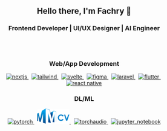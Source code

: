 <h2 align="center">Hello there, I'm Fachry 👋</h2>
<h3 align="center">Frontend Developer | UI/UX Designer | AI Engineer</h3>

<br>
<br>

<h3 align="center"> Web/App Development </h3>
<p align="center">
  <a href="https://nextjs.org/" target="_blank" rel="noreferrer">
    <img src="https://icon.icepanel.io/Technology/png-shadow-512/Next.js.png" alt="nextjs" width="40" height="40"/>
  </a>
    &nbsp;
  <a href="https://tailwindcss.com/" target="_blank" rel="noreferrer">
    <img src="https://upload.wikimedia.org/wikipedia/commons/d/d5/Tailwind_CSS_Logo.svg" alt="tailwind" width="40" height="40"/>
  </a>
    &nbsp;
  <a href="https://svelte.dev" target="_blank" rel="noreferrer">
    <img src="https://upload.wikimedia.org/wikipedia/commons/1/1b/Svelte_Logo.svg" alt="svelte" width="40" height="40"/>
  </a>
    &nbsp;
  <a href="https://www.figma.com/" target="_blank" rel="noreferrer">
    <img src="https://www.vectorlogo.zone/logos/figma/figma-icon.svg" alt="figma" width="40" height="40"/>
  </a>
    &nbsp;
  <a href="https://laravel.com/" target="_blank" rel="noreferrer">
    <img src="https://upload.wikimedia.org/wikipedia/commons/9/9a/Laravel.svg" alt="laravel" width="40" height="40"/>
  </a>
    &nbsp;
  <a href="https://flutter.dev" target="_blank" rel="noreferrer">
    <img src="https://www.vectorlogo.zone/logos/flutterio/flutterio-icon.svg" alt="flutter" width="40" height="40"/>
  </a>
    &nbsp;
  <a href="https://docs.expo.dev/tutorial/create-your-first-app/" target="_blank" rel="noreferrer">
    <img src="https://upload.wikimedia.org/wikipedia/commons/a/a7/React-icon.svg" alt="react native" width="40" height="40"/>
  </a>
</p>

<h3 align="center"> DL/ML </h3>
<p align="center">
  <a href="https://pytorch.org/get-started/locally/" target="_blank" rel="noreferrer">
    <img src="https://static-00.iconduck.com/assets.00/pytorch-icon-1694x2048-jgwjy3ne.png" alt="pytorch" width="33" height="40"/>
  </a>
    &nbsp;
  <a href="https://github.com/open-mmlab/mmcv" target="_blank" rel="noreferrer">
    <img src="https://raw.githubusercontent.com/open-mmlab/mmcv/main/docs/en/mmcv-logo.png" alt="mmcv" width="85" height="40"/>
  </a>
    &nbsp;
  <a href="https://pytorch.org/audio/stable/index.html" target="_blank" rel="noreferrer">
    <img src="https://download.pytorch.org/torchaudio/logo/v1/icon.png" alt="torchaudio" width="50" height="50"/>
  </a>
    &nbsp;
  <a href="https://jupyter.org/try" target="_blank" rel="noreferrer">
    <img src="https://upload.wikimedia.org/wikipedia/commons/3/38/Jupyter_logo.svg" alt="jupyter_notebook" width="40" height="40"/>
  </a>
</p>

<br>
